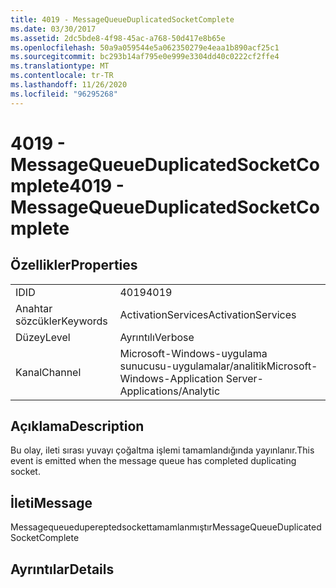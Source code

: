 ```yaml
---
title: 4019 - MessageQueueDuplicatedSocketComplete
ms.date: 03/30/2017
ms.assetid: 2dc5bde8-4f98-45ac-a768-50d417e8b65e
ms.openlocfilehash: 50a9a059544e5a062350279e4eaa1b890acf25c1
ms.sourcegitcommit: bc293b14af795e0e999e3304dd40c0222cf2ffe4
ms.translationtype: MT
ms.contentlocale: tr-TR
ms.lasthandoff: 11/26/2020
ms.locfileid: "96295268"
---
```

# <a name="4019---messagequeueduplicatedsocketcomplete"></a><span data-ttu-id="913a9-102">4019 - MessageQueueDuplicatedSocketComplete</span><span class="sxs-lookup"><span data-stu-id="913a9-102">4019 - MessageQueueDuplicatedSocketComplete</span></span>

## <a name="properties"></a><span data-ttu-id="913a9-103">Özellikler</span><span class="sxs-lookup"><span data-stu-id="913a9-103">Properties</span></span>  
  
|||  
|-|-|  
|<span data-ttu-id="913a9-104">ID</span><span class="sxs-lookup"><span data-stu-id="913a9-104">ID</span></span>|<span data-ttu-id="913a9-105">4019</span><span class="sxs-lookup"><span data-stu-id="913a9-105">4019</span></span>|  
|<span data-ttu-id="913a9-106">Anahtar sözcükler</span><span class="sxs-lookup"><span data-stu-id="913a9-106">Keywords</span></span>|<span data-ttu-id="913a9-107">ActivationServices</span><span class="sxs-lookup"><span data-stu-id="913a9-107">ActivationServices</span></span>|  
|<span data-ttu-id="913a9-108">Düzey</span><span class="sxs-lookup"><span data-stu-id="913a9-108">Level</span></span>|<span data-ttu-id="913a9-109">Ayrıntılı</span><span class="sxs-lookup"><span data-stu-id="913a9-109">Verbose</span></span>|  
|<span data-ttu-id="913a9-110">Kanal</span><span class="sxs-lookup"><span data-stu-id="913a9-110">Channel</span></span>|<span data-ttu-id="913a9-111">Microsoft-Windows-uygulama sunucusu-uygulamalar/analitik</span><span class="sxs-lookup"><span data-stu-id="913a9-111">Microsoft-Windows-Application Server-Applications/Analytic</span></span>|  
  
## <a name="description"></a><span data-ttu-id="913a9-112">Açıklama</span><span class="sxs-lookup"><span data-stu-id="913a9-112">Description</span></span>  

 <span data-ttu-id="913a9-113">Bu olay, ileti sırası yuvayı çoğaltma işlemi tamamlandığında yayınlanır.</span><span class="sxs-lookup"><span data-stu-id="913a9-113">This event is emitted when the message queue has completed duplicating socket.</span></span>  
  
## <a name="message"></a><span data-ttu-id="913a9-114">İleti</span><span class="sxs-lookup"><span data-stu-id="913a9-114">Message</span></span>  

 <span data-ttu-id="913a9-115">Messagequeuedupereptedsockettamamlanmıştır</span><span class="sxs-lookup"><span data-stu-id="913a9-115">MessageQueueDuplicatedSocketComplete</span></span>  
  
## <a name="details"></a><span data-ttu-id="913a9-116">Ayrıntılar</span><span class="sxs-lookup"><span data-stu-id="913a9-116">Details</span></span>
